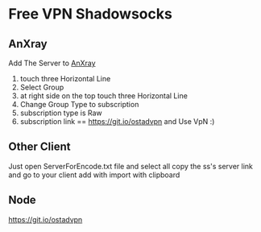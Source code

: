# Free VPN Shadowsocks

## AnXray
Add The Server to [AnXray](https://github.com/XTLS/AnXray) 
1. touch three Horizontal Line
2. Select Group
3. at right side on the top touch three Horizontal Line
4. Change Group Type to subscription
5. subscription type is Raw 
6. subscription link == https://git.io/ostadvpn
and Use VpN :)

## Other Client 
Just open ServerForEncode.txt file and select all copy the ss's server link and go to your client add with import with clipboard

## Node
https://git.io/ostadvpn
